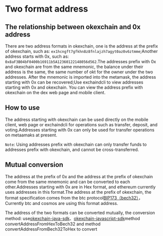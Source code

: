 # Two format address

## The relationship between okexchain and 0x address
There are two address formats in okexchain, one is the address at the prefix of okexchain, such as: `ex1hcngft7gfkhn8z8fnlajzh7agyt0az0v6ztmme`;Another address starts with 0x, such as: `0x8aF3B04bF0400b16911b5A12360122148056d562`.The addresses prefix with 0x and okexchain are from the same mnemonic, the balance under their address is the same, the same number of okt for the owner under the two addresses. After the mnemonic is imported into the metamask, the address starting with 0x can be recovered;Use exchaindcli to view addresses starting with 0x and okexchain. You can view the address prefix with okexchain on the dex web page and mobile client.

## How to use
The address starting with okexchain can be used directly on the mobile client, web page or exchaindcli for operations such as transfer, deposit, and voting.Addresses starting with 0x can only be used for transfer operations on metaamaks at present.

`Note`: Using addresses prefix with okexchain can only transfer funds to addresses prefix with okexchain, and cannot be cross-transferred.

## Mutual conversion
The address at the prefix of 0x and the address at the prefix of okexchain come from the same mnemonic and can be converted to each other.Addresses starting with 0x are in Hex format, and ethereum currently uses addresses in this format.The address at the prefix of okexchain, the format specification comes from the btc protocol[BIP173（bech32）](https://github.com/bitcoin/bitcoin/pull/11167)，Currently btc and cosmos are using this format address.

The address of the two formats can be converted mutually, the conversion method: use[okexchain-java-sdk](https://github.com/okex/okexchain-java-sdk/blob/release/v0.16.4/src/main/java/com/okexchain/utils/crypto/AddressUtil.java)、[okexchain-javascript-sdk](https://github.com/okex/okexchain-javascript-sdk/blob/master/src/crypto/index.js)method convertAddressFromHexToBech32 and method convertAddressFromBech32ToHex to convert
